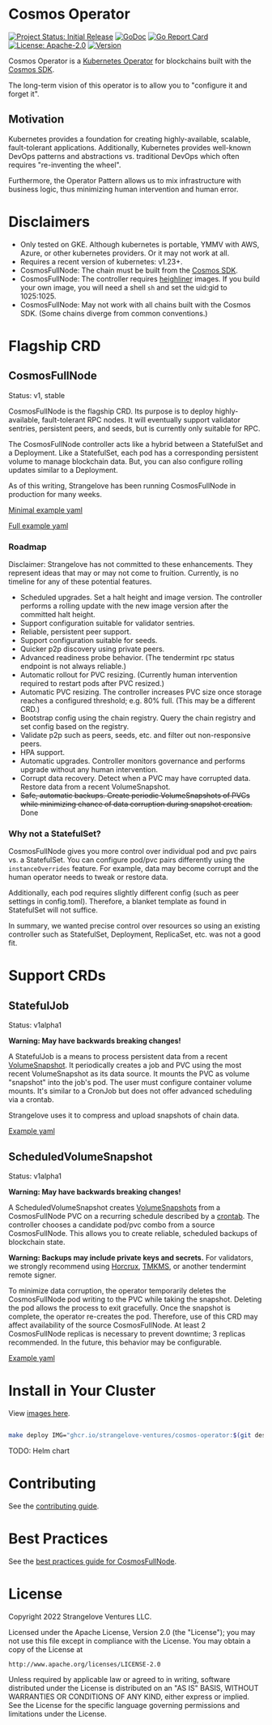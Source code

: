 # Cosmos Operator

[![Project Status: Initial Release](https://img.shields.io/badge/repo%20status-active-green.svg?style=flat-square)](https://www.repostatus.org/#active)
[![GoDoc](https://img.shields.io/badge/godoc-reference-blue?style=flat-square&logo=go)](https://pkg.go.dev/github.com/strangelove-ventures/cosmos-operator)
[![Go Report Card](https://goreportcard.com/badge/github.com/strangelove-ventures/cosmos-operator)](https://goreportcard.com/report/github.com/strangelove-ventures/cosmos-operator)
[![License: Apache-2.0](https://img.shields.io/github/license/strangelove-ventures/cosmos-operator.svg?style=flat-square)](https://github.com/strangelove-ventures/cosmos-operator/blob/main/LICENSE)
[![Version](https://img.shields.io/github/tag/strangelove-ventures/cosmos-operator.svg?style=flat-square)](https://github.com/cosmos/strangelove-ventures/cosmos-operator)

Cosmos Operator is a [Kubernetes Operator](https://kubernetes.io/docs/concepts/extend-kubernetes/operator/) for blockchains built with the [Cosmos SDK](https://github.com/cosmos/cosmos-sdk). 

The long-term vision of this operator is to allow you to "configure it and forget it". 

## Motivation

Kubernetes provides a foundation for creating highly-available, scalable, fault-tolerant applications. 
Additionally, Kubernetes provides well-known DevOps patterns and abstractions vs. 
traditional DevOps which often requires "re-inventing the wheel".

Furthermore, the Operator Pattern allows us to mix infrastructure with business logic, 
thus minimizing human intervention and human error.

# Disclaimers

* Only tested on GKE. Although kubernetes is portable, YMMV with AWS, Azure, or other kubernetes providers. Or it may not work at all.
* Requires a recent version of kubernetes: v1.23+.
* CosmosFullNode: The chain must be built from the [Cosmos SDK](https://github.com/cosmos/cosmos-sdk).
* CosmosFullNode: The controller requires [heighliner](https://github.com/strangelove-ventures/heighliner) images. If you build your own image, you will need a shell `sh` and set the uid:gid to 1025:1025.
* CosmosFullNode: May not work with all chains built with the Cosmos SDK. (Some chains diverge from common conventions.)

# Flagship CRD

## CosmosFullNode

Status: v1, stable

CosmosFullNode is the flagship CRD. Its purpose is to deploy highly-available, fault-tolerant RPC nodes. 
It will eventually support validator sentries, persistent peers, and seeds, but is currently only suitable for RPC.

The CosmosFullNode controller acts like a hybrid between a StatefulSet and a Deployment.
Like a StatefulSet, each pod has a corresponding persistent volume to manage blockchain data.
But, you can also configure rolling updates similar to a Deployment.

As of this writing, Strangelove has been running CosmosFullNode in production for many weeks.

[Minimal example yaml](./config/samples/cosmos_v1_cosmosfullnode.yaml)

[Full example yaml](./config/samples/cosmos_v1_cosmosfullnode_full.yaml)

### Roadmap

Disclaimer: Strangelove has not committed to these enhancements. They represent ideas that may or may not come to fruition. 
Currently, is no timeline for any of these potential features.

* Scheduled upgrades. Set a halt height and image version. The controller performs a rolling update with the new image version after the committed halt height.
* Support configuration suitable for validator sentries.
* Reliable, persistent peer support.
* Support configuration suitable for seeds.
* Quicker p2p discovery using private peers. 
* Advanced readiness probe behavior. (The tendermint rpc status endpoint is not always reliable.)
* Automatic rollout for PVC resizing. (Currently human intervention required to restart pods after PVC resized.)
* Automatic PVC resizing. The controller increases PVC size once storage reaches a configured threshold; e.g. 80% full. (This may be a different CRD.)
* Bootstrap config using the chain registry. Query the chain registry and set config based on the registry.
* Validate p2p such as peers, seeds, etc. and filter out non-responsive peers.
* HPA support.
* Automatic upgrades. Controller monitors governance and performs upgrade without any human intervention.
* Corrupt data recovery. Detect when a PVC may have corrupted data. Restore data from a recent VolumeSnapshot.
* ~~Safe, automatic backups. Create periodic VolumeSnapshots of PVCs while minimizing chance of data corruption during snapshot creation.~~ Done

### Why not a StatefulSet?

CosmosFullNode gives you more control over individual pod and pvc pairs vs. a StatefulSet. You can configure pod/pvc 
pairs differently using the `instanceOverrides` feature. For example, data may become corrupt and the human operator needs 
to tweak or restore data.

Additionally, each pod requires slightly different config (such as peer settings in config.toml). Therefore, a blanket 
template as found in StatefulSet will not suffice.

In summary, we wanted precise control over resources so using an existing controller such as StatefulSet, Deployment, 
ReplicaSet, etc. was not a good fit.

# Support CRDs

## StatefulJob

Status: v1alpha1

**Warning: May have backwards breaking changes!**

A StatefulJob is a means to process persistent data from a recent [VolumeSnapshot](https://kubernetes.io/docs/concepts/storage/volume-snapshots/).
It periodically creates a job and PVC using the most recent VolumeSnapshot as its data source. It mounts the PVC as volume "snapshot" into the job's pod.
The user must configure container volume mounts.
It's similar to a CronJob but does not offer advanced scheduling via a crontab. 

Strangelove uses it to compress and upload snapshots of chain data.

[Example yaml](./config/samples/cosmos_v1alpha1_statefuljob.yaml)

## ScheduledVolumeSnapshot

Status: v1alpha1

**Warning: May have backwards breaking changes!**

A ScheduledVolumeSnapshot creates [VolumeSnapshots]([VolumeSnapshot](https://kubernetes.io/docs/concepts/storage/volume-snapshots/))
from a CosmosFullNode PVC on a recurring schedule described by a [crontab](https://en.wikipedia.org/wiki/Cron). The controller
chooses a candidate pod/pvc combo from a source CosmosFullNode. This allows you to create reliable, scheduled backups
of blockchain state.

**Warning: Backups may include private keys and secrets.** For validators, we strongly recommend using [Horcrux](https://github.com/strangelove-ventures/horcrux),
[TMKMS](https://github.com/iqlusioninc/tmkms), or another tendermint remote signer.

To minimize data corruption, the operator temporarily deletes the CosmosFullNode pod writing to the PVC while taking the snapshot. Deleting the pod allows the process to
exit gracefully. Once the snapshot is complete, the operator re-creates the pod. Therefore, use of this CRD may affect
availability of the source CosmosFullNode. At least 2 CosmosFullNode replicas is necessary to prevent downtime; 3
replicas recommended. In the future, this behavior may be configurable.

[Example yaml](./config/samples/cosmos_v1alpha1_scheduledvolumesnapshot.yaml)

# Install in Your Cluster

View [images here](https://github.com/strangelove-ventures/cosmos-operator/pkgs/container/cosmos-operator).

```sh

make deploy IMG="ghcr.io/strangelove-ventures/cosmos-operator:$(git describe --tags --abbrev=0)"
```

TODO: Helm chart

# Contributing

See the [contributing guide](./docs/contributing.md).

# Best Practices

See the [best practices guide for CosmosFullNode](./docs/fullnode_best_practices.md).

# License

Copyright 2022 Strangelove Ventures LLC.

Licensed under the Apache License, Version 2.0 (the "License");
you may not use this file except in compliance with the License.
You may obtain a copy of the License at

    http://www.apache.org/licenses/LICENSE-2.0

Unless required by applicable law or agreed to in writing, software
distributed under the License is distributed on an "AS IS" BASIS,
WITHOUT WARRANTIES OR CONDITIONS OF ANY KIND, either express or implied.
See the License for the specific language governing permissions and
limitations under the License.
